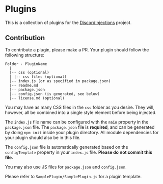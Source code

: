 # Plugins

This is a collection of plugins for the [DiscordInjections](https://github.com/DiscordInjections/DiscordInjections) project.

## Contribution

To contribute a plugin, please make a PR. Your plugin should follow the following structure:

```
Folder - PluginName
  |
  |-- css (optional)
  | |-- css files (optional)
  |-- index.js (or as specified in package.json)
  |-- readme.md
  |-- package.json
  |-- config.json (is generated, see below)
  |-- license.md (optional)
```

You may have as many CSS files in the `css` folder as you desire. They will, however, all be combined into a single style element before being injected.

The `index.js` file name can be configured with the `main` property in the `package.json` file. The `package.json` file is **required**, and can be generated by doing `npm init` inside your plugin directory. All module dependencies for your plugin should also be in this file.

The `config.json` file is automatically generated based on the `configTemplate` property in your `index.js` file. **Please do not commit this file.**

You may also use JS files for `package.json` and `config.json`.

Please refer to `SamplePlugin/SamplePlugin.js` for a plugin template.